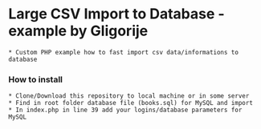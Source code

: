 # Large CSV Import to Database - example by Gligorije
	* Custom PHP example how to fast import csv data/informations to database

### How to install
	* Clone/Download this repository to local machine or in some server
	* Find in root folder database file (books.sql) for MySQL and import 
	* In index.php in line 39 add your logins/database parameters for MySQL	